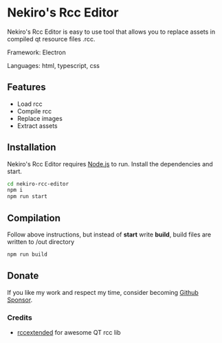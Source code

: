 # Nekiro's Rcc Editor

Nekiro's Rcc Editor is easy to use tool that allows you to replace assets in compiled qt resource files .rcc.

Framework: Electron

Languages: html, typescript, css

## Features

- Load rcc
- Compile rcc
- Replace images
- Extract assets

## Installation

Nekiro's Rcc Editor requires [Node.js](https://nodejs.org/) to run.
Install the dependencies and start.

```sh
cd nekiro-rcc-editor
npm i
npm run start
```

## Compilation

Follow above instructions, but instead of **start** write **build**, build files are written to /out directory

```sh
npm run build
```

## Donate

If you like my work and respect my time, consider becoming [Github Sponsor](https://github.com/sponsors/nekiro).

### Credits

- [rccextended](https://github.com/zedxxx/rccextended) for awesome QT rcc lib
